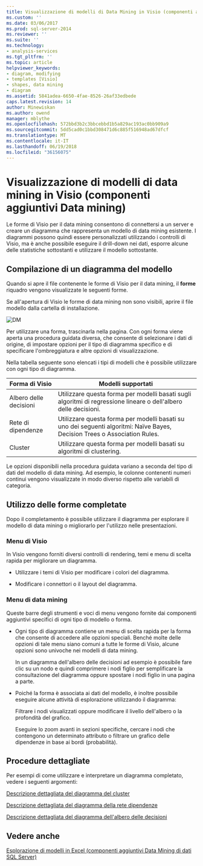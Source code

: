 ```yaml
---
title: Visualizzazione di modelli di Data Mining in Visio (componenti aggiuntivi Data Mining Data) | Documenti Microsoft
ms.custom: ''
ms.date: 03/06/2017
ms.prod: sql-server-2014
ms.reviewer: ''
ms.suite: ''
ms.technology:
- analysis-services
ms.tgt_pltfrm: ''
ms.topic: article
helpviewer_keywords:
- diagram, modifying
- templates [Visio]
- shapes, data mining
- diagram
ms.assetid: 5841adea-6650-4fae-8526-26af33edbede
caps.latest.revision: 14
author: Minewiskan
ms.author: owend
manager: mblythe
ms.openlocfilehash: 572bbd3b2c3bbcebbd1b5a829ac193ac0bb909a9
ms.sourcegitcommit: 5dd5cad0c1bbd308471d6c885f516948ad67dfcf
ms.translationtype: MT
ms.contentlocale: it-IT
ms.lasthandoff: 06/19/2018
ms.locfileid: "36156075"
---
```

# <a name="viewing-data-mining-models-in-visio-data-mining-add-ins"></a>Visualizzazione di modelli di data mining in Visio (componenti aggiuntivi Data mining)
  Le forme di Visio per il data mining consentono di connettersi a un server e creare un diagramma che rappresenta un modello di data mining esistente. I diagrammi possono quindi essere personalizzati utilizzando i controlli di Visio, ma è anche possibile eseguire il drill-down nei dati, esporre alcune delle statistiche sottostanti e utilizzare il modello sottostante.  
  
## <a name="building-a-model-diagram"></a>Compilazione di un diagramma del modello  
 Quando si apre il file contenente le forme di Visio per il data mining, il **forme** riquadro vengono visualizzate le seguenti forme.  
  
 Se all'apertura di Visio le forme di data mining non sono visibili, aprire il file modello dalla cartella di installazione.  
  
 ![DM](media/dm-stencil.gif "DM")  
  
 Per utilizzare una forma, trascinarla nella pagina. Con ogni forma viene aperta una procedura guidata diversa, che consente di selezionare i dati di origine, di impostare opzioni per il tipo di diagramma specifico e di specificare l'ombreggiatura e altre opzioni di visualizzazione.  
  
 Nella tabella seguente sono elencati i tipi di modelli che è possibile utilizzare con ogni tipo di diagramma.  
  
|Forma di Visio|Modelli supportati|  
|-----------------|----------------------|  
|Albero delle decisioni|Utilizzare questa forma per modelli basati sugli algoritmi di regressione lineare o dell'albero delle decisioni.|  
|Rete di dipendenze|Utilizzare questa forma per modelli basati su uno dei seguenti algoritmi: Naïve Bayes, Decision Trees o Association Rules.|  
|Cluster|Utilizzare questa forma per modelli basati su algoritmi di clustering.|  
  
 Le opzioni disponibili nella procedura guidata variano a seconda del tipo di dati del modello di data mining. Ad esempio, le colonne contenenti numeri continui vengono visualizzate in modo diverso rispetto alle variabili di categoria.  
  
## <a name="working-with-completed-shapes"></a>Utilizzo delle forme completate  
 Dopo il completamento è possibile utilizzare il diagramma per esplorare il modello di data mining o migliorarlo per l'utilizzo nelle presentazioni.  
  
### <a name="visio-menus"></a>Menu di Visio  
 In Visio vengono forniti diversi controlli di rendering, temi e menu di scelta rapida per migliorare un diagramma.  
  
-   Utilizzare i temi di Visio per modificare i colori del diagramma.  
  
-   Modificare i connettori o il layout del diagramma.  
  
### <a name="data-mining-menus"></a>Menu di data mining  
 Queste barre degli strumenti e voci di menu vengono fornite dai componenti aggiuntivi specifici di ogni tipo di modello o forma.  
  
-   Ogni tipo di diagramma contiene un menu di scelta rapida per la forma che consente di accedere alle opzioni speciali. Benché molte delle opzioni di tale menu siano comuni a tutte le forme di Visio, alcune opzioni sono univoche nei modelli di data mining.  
  
     In un diagramma dell'albero delle decisioni ad esempio è possibile fare clic su un nodo e quindi comprimere i nodi figlio per semplificare la consultazione del diagramma oppure spostare i nodi figlio in una pagina a parte.  
  
-   Poiché la forma è associata ai dati del modello, è inoltre possibile eseguire alcune attività di esplorazione utilizzando il diagramma:  
  
     Filtrare i nodi visualizzati oppure modificare il livello dell'albero o la profondità del grafico.  
  
     Eseguire lo zoom avanti in sezioni specifiche, cercare i nodi che contengono un determinato attributo o filtrare un grafico delle dipendenze in base ai bordi (probabilità).  
  
## <a name="walkthroughs"></a>Procedure dettagliate  
 Per esempi di come utilizzare e interpretare un diagramma completato, vedere i seguenti argomenti:  
  
 [Descrizione dettagliata del diagramma del cluster](cluster-diagram-walkthrough-data-mining-add-ins.md)  
  
 [Descrizione dettagliata del diagramma della rete dipendenze](dependency-network-diagram-walkthrough-data-mining-add-ins.md)  
  
 [Descrizione dettagliata del diagramma dell'albero delle decisioni](decision-tree-diagram-walkthrough-data-mining-add-ins.md)  
  
## <a name="see-also"></a>Vedere anche  
 [Esplorazione di modelli in Excel &#40;componenti aggiuntivi Data Mining di dati SQL Server&#41;](browsing-models-in-excel-sql-server-data-mining-add-ins.md)  
  
  
